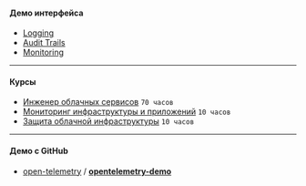 #### Демо интерфейса
- [Logging](https://console.yandex.cloud/folders/b1g88fhl7aokautqhkrb/logging/groups)
- [Audit Trails](https://console.yandex.cloud/folders/b1g88fhl7aokautqhkrb/audit-trails/trails)
- [Monitoring](https://monitoring.yandex.cloud/folders/b1gjoicjgcvq427h1jl0/)

---
#### Курсы

- [Инженер облачных сервисов](https://start.practicum.yandex/ycloud/) `70 часов`
- [Мониторинг инфраструктуры и приложений](https://yandex.cloud/ru/training/monitoring) `10 часов`
- [Защита облачной инфраструктуры](https://yandex.cloud/ru/training/infrastructure-protection) `10 часов`

---
#### Демо с GitHub

- [open-telemetry](https://github.com/open-telemetry) / [**opentelemetry-demo**](https://github.com/open-telemetry/opentelemetry-demo)